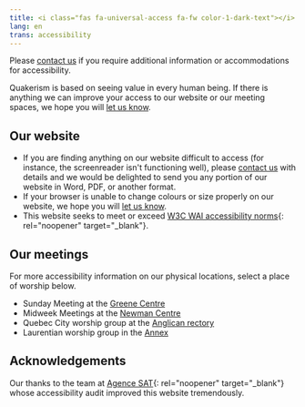 ```yaml
---
title: <i class="fas fa-universal-access fa-fw color-1-dark-text"></i> Accessibility Information
lang: en
trans: accessibility
---
```

Please [contact us](/contact) if you require additional information or accommodations for accessibility.

Quakerism is based on seeing value in every human being. If there is anything we can improve your access to our website or our meeting spaces, we hope you will [let us know](/contact).

## Our website
* If you are finding anything on our website difficult to access (for instance, the screenreader isn't functioning well), please [contact us](/contact) with details and we would be delighted to send you any portion of our website in Word, PDF, or another format. 
* If your browser is unable to change colours or size properly on our website, we hope you will [let us know](/contact).
* This website seeks to meet or exceed [W3C WAI accessibility norms](https://www.w3.org/WAI/standards-guidelines/){: rel="noopener" target="_blank"}.

## Our meetings
For more accessibility information on our physical locations, select a place of worship below. 

* Sunday Meeting at the [Greene Centre](/directions#accessibility)
* Midweek Meetings at the [Newman Centre](/midweek#accessibility)
* Quebec City worship group at the [Anglican rectory](/qc#accessibility)
* Laurentian worship group in the [Annex](/laurentians#accessibility)

## Acknowledgements
Our thanks to the team at [Agence SAT](https://agencesat.com/){: rel="noopener" target="_blank"} whose accessibility audit improved this website tremendously.
